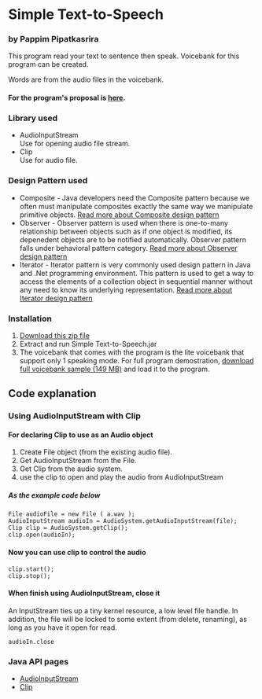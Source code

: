 # Simple Text-to-Speech

### by Pappim Pipatkasrira

This program read your text to sentence then speak.
Voicebank for this program can be created.

Words are from the audio files in the voicebank.

#### For the program's proposal is [here](https://github.com/printto/Simple-Text-to-Speech/blob/master/proposal.pdf).

### Library used
- AudioInputStream  
  Use for opening audio file stream.
- Clip  
  Use for audio file.
  
### Design Pattern used
- Composite - Java developers need the Composite pattern because we often must manipulate composites exactly the same way we manipulate primitive objects. [Read more about Composite design pattern](http://www.javaworld.com/article/2074564/learn-java/a-look-at-the-composite-design-pattern.html)
- Observer - Observer pattern is used when there is one-to-many relationship between objects such as if one object is modified, its depenedent objects are to be notified automatically. Observer pattern falls under behavioral pattern category. [Read more about Observer design pattern](https://www.tutorialspoint.com/design_pattern/observer_pattern.htm)
- Iterator - Iterator pattern is very commonly used design pattern in Java and .Net programming environment. This pattern is used to get a way to access the elements of a collection object in sequential manner without any need to know its underlying representation. [Read more about Iterator design pattern](https://www.tutorialspoint.com/design_pattern/iterator_pattern.htm)

### Installation
1. [Download this zip file](https://github.com/printto/Simple-Text-to-Speech/blob/master/runnable%20program.zip)
2. Extract and run Simple Text-to-Speech.jar
3. The voicebank that comes with the program is the lite voicebank that support only 1 speaking mode.  For full program demostration, [download full voicebank sample (149 MB)](https://drive.google.com/open?id=0B-zXMFcTjHNXcEJEUjlXbXRwckk) and load it to the program.

## Code explanation
### Using AudioInputStream with Clip
#### For declaring Clip to use as an Audio object
1. Create File object (from the existing audio file).
2. Get AudioInputStream from the File.
3. Get Clip from the audio system.
4. use the clip to open and play the audio from AudioInputStream
##### As the example code below
```
File audioFile = new File ( a.wav );
AudioInputStream audioIn = AudioSystem.getAudioInputStream(file);
Clip clip = AudioSystem.getClip();
clip.open(audioIn);
```
#### Now you can use clip to control the audio
```
clip.start();
clip.stop();
```
#### When finish using AudioInputStream, close it
An InputStream ties up a tiny kernel resource, a low level file handle. In addition, the file will be locked to some extent (from delete, renaming), as long as you have it open for read.
```
audioIn.close
```

### Java API pages
- [AudioInputStream](https://docs.oracle.com/javase/7/docs/api/javax/sound/sampled/AudioInputStream.html)
- [Clip](https://docs.oracle.com/javase/7/docs/api/javax/sound/sampled/Clip.html)
